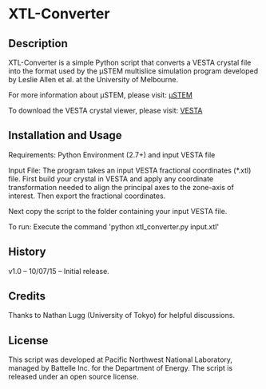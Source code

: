 # XTL-Converter

## Description

XTL-Converter is a simple Python script that converts a VESTA crystal file into the format used by the µSTEM multislice simulation program developed by Leslie Allen et al. at the University of Melbourne.

For more information about µSTEM, please visit: [µSTEM](http://tcmp.ph.unimelb.edu.au/mustem/muSTEM.html)

To download the VESTA crystal viewer, please visit:
[VESTA](http://jp-minerals.org/vesta/)

## Installation and Usage

Requirements: Python Environment (2.7+) and input VESTA file

Input File: The program takes an input VESTA fractional coordinates (*.xtl) file. First build your crystal in VESTA and apply any coordinate transformation needed to align the principal axes to the zone-axis of interest. Then export the fractional coordinates.

Next copy the script to the folder containing your input VESTA file.

To run: Execute the command 'python xtl_converter.py input.xtl'

## History

v1.0 – 10/07/15 – Initial release.

## Credits

Thanks to Nathan Lugg (University of Tokyo) for helpful discussions.

## License

This script was developed at Pacific Northwest National Laboratory, managed by Battelle Inc. for the Department of Energy. The script is released under an open source license.
